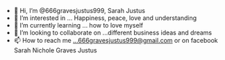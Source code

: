 - 👋 Hi, I’m @666gravesjustus999, Sarah Justus
- 👀 I’m interested in ... Happiness, peace, love and understanding
- 🌱 I’m currently learning ... how to love myself
- 💞️ I’m looking to collaborate on ...different business ideas and dreams
- 📫 How to reach me ...666gravesjustus999@gmail.com or on facebook Sarah Nichole Graves Justus

<!---
666gravesjustus999/666gravesjustus999 is a ✨ special ✨ repository because its `README.md` (this file) appears on your GitHub profile.
You can click the Preview link to take a look at your changes.
--->
